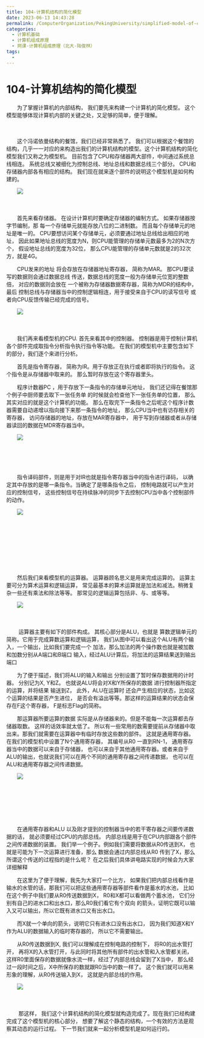 ```yaml
---
title: 104-计算机结构的简化模型
date: 2023-06-13 14:43:28
permalink: /ComputerOrganization/PekingUniversity/simplified-model-of-computer-structure
categories:
  - 计算机基础
  - 计算机组成原理
  - 网课-计算机组成原理（北大-陆俊林）
tags:
  - 
---
```

# 104-计算机结构的简化模型

　　为了掌握计算机的内部结构， 我们要先来构建一个计算机的简化模型。 这个模型能够体现计算机内部的关键之处，又足够的简单，便于理解。 
<!-- more -->
　　‍

　　这个冯诺依曼结构的餐馆，我们已经非常熟悉了。 我们可以根据这个餐馆的结构，几乎一一对应的来构造出我们的计算机结构的模型。这个计算机结构的简化模型我们又称之为模型机。 目前包含了CPU和存储器两大部件，中间通过系统总线相连。 系统总线又被细化为控制总线、地址总线和数据总线三个部分。 CPU和存储器内部各有相应的结构。 我们现在就来逐个部件的说明这个模型机是如何构建的。 

　　![](https://image.peterjxl.com/blog/image-20220918075407-607eq7j.png)​

　　‍

　　首先来看存储器。 在设计计算机时要确定存储器的编制方式。 如果存储器按字节编制，那 每一个存储单元就能存放八位的二进制数。 而且每个存储单元的地址是唯一的。 CPU要想访问某个存储单元，必须要通过地址总线给出相应的地址， 因此如果地址总线的宽度为N，则CPU能管理的存储单元数最多为2的N次方个， 假设地址总线的宽度为32位， 那么CPU能管理的存储单元数就是2的32次方，就是4G。

　　CPU发来的地址 将会存放在存储器地址寄存器， 简称为MAR。 那CPU要读写的数据则会通过数据总线 传送，数据总线的宽度一般为存储单元位宽的整数倍， 对应的数据则会放在 一个被称为存储器数据寄存器，简称为MDR的结构中，最后 控制总线与存储器当中的控制逻辑相连，用于接受来自于CPU的读写信号 或者向CPU反馈传输已经完成的信号。

　　![](https://image.peterjxl.com/blog/image-20220918075550-2w2wfw4.png)​

　　‍

　　我们再来看模型机的CPU. 首先来看其中的控制器。 控制器是用于控制计算机各个部件完成取指令分析指令执行指令等功能。 在我们的模型机中主要包含如下的部分，我们逐个来进行分析。 

　　首先是指令寄存器， 简称为IR。用于存放正在执行或者即将执行的指令。 这个指令是从存储器中取来的。 那么暂时存放在这个寄存器里头。

　　程序计数器PC ，用于存放下一条指令的存储单元地址， 我们还记得在餐馆那个例子中厨师要去取下一张任务单 的时候就会检查他下一张任务单的位置， 那么其实对应的就是这个计算机的功能。 那么在取完下一条指令之后呢这个程序计数器需要自动递增以指向接下来那一条指令的地址， 那么CPU当中也有访存相关的寄存器， 访问存储器的地址，存放在MAR寄存器中， 用于写到存储器或者从存储器读回的数据在MDR寄存器当中。

　　![](https://image.peterjxl.com/blog/image-20220918080402-zz9mxj1.png)​

　　‍

　　‍

　　指令译码部件，则是用于对IR也就是指令寄存器当中的指令进行译码， 以确定其中存放的是哪一条指令。当确定了是哪条指令之后， 控制电路就可以产生对应的控制信号， 这些控制信号在持续脉冲的同步下去控制CPU当中各个控制部件的动作。  

　　![](https://image.peterjxl.com/blog/image-20220918080455-ytvfeh9.png)​

　　‍

　　‍

　　‍

　　‍

　　然后我们来看模型机的运算器。 运算器顾名思义是用来完成运算的。 运算主要可分为算术运算和逻辑运算， 常见最基本的算术运算就是加法和减法。稍微复杂一些还有乘法和除法等等。 那常见的逻辑运算包括非、与、或等等。

　　![](https://image.peterjxl.com/blog/image-20220918080536-hohfcec.png)​

　　‍

　　 运算器主要有如下的部件构成。 其核心部分是ALU，也就是 算数逻辑单元的简称。它用于完成算数运算和逻辑运算， 我们从图中可以看出这个ALU有两个输入，一个输出，比如我们要完成一个 加法，那么加法的两个操作数也就是被加数和加数分别从A端口和B端口 输入，经过ALU计算后，将加法的运算结果送到输出端口

　　为了便于描述，我们将ALU的输入和输出 分别设置了暂时保存数据用的计时器。 分别记为X, Y和Z。 也就说ALU将会对X和Y所保存的数据 进行控制器所指定的运算，并将结果 输送到Z， 此外，ALU在运算时 还会产生相应的状态，比如这个运算的结果是否产生进位， 是否会有溢出等等。那这样的运算结果的状态会保存在F这个寄存器， F是标志Flag的简称。 

　　那运算器所要运算的数据 实际是从存储器来的。但是不能每一次运算都去存储器取数。 这样的话效率就太低了。 所以有一些常用的数需要提前从存储器中取出来。那我们就需要在运算器中有临时存放这些数的部件。 这就是通用寄存器。在我们的模型机中设置了N个通用寄存器， 其编号从R0 一直到RN-1， 通用寄存器当中的数据可以来自于存储器， 也可以来自于其他通用寄存器。或者来自于ALU的输出，也就说我们可以在两个不同的通用寄存器之间传递数据， 也可以在ALU和通用寄存器之间传递数据。

　　![](https://image.peterjxl.com/blog/image-20220918080837-qv19vsm.png)​

　　‍

　　‍

　　‍

　　在通用寄存器和ALU 以及刚才提到的控制器当中的若干寄存器之间要传递数据的话， 就必须要经过CPU的内部总线。 内部总线是用于在CPU内部跟各个部件之间传递数据的装置。 我们举一个例子。例如我们需要将数据从R0传送到X， 也就是可能为下一次运算进行准备，那么 数据会通过内部总线从R0 传到了X，那么所谓这个传送的过程指的是什么呢？ 在之后我们具体讲电路实现的时候会为大家详细解释

　　在这里为了便于理解，我先为大家打一个比方， 如果我们把内部总线看作是输水的水管的话，那我们可以把这些通用寄存器等部件看作是蓄水的水池， 比如在这个例子中我们要从R0传送数据到X， R0和X都可以看做两个蓄水池， 它们分别有自己的进水口和出水口，那么R0我们看它有个双向 的箭头，证明它既可以输入又可以输出，所以它既有进水口又有出水口。

　　而X就一个单向的箭头，说明它只有进水口没有出水口， 因为我们知道X和Y作为ALU的数据输入的临时寄存器的， 所以它不需要输出。

　　从R0传送数据到X, 我们可以理解成在控制电路的控制下， 将R0的出水管打开， 再将X的入水管打开，与此同时将其他所有部件的出水管和入水管都关闭， 这样R0里面保存的数据就像水流一样，经过了内部总线会留到了X当中， 那么经过一段时间之后，X中所保存的数就跟R0当中的数一样了。 这个我们就可以用来形象的理解，从R0传送输入到X， 这就是内部总线的作用。

　　![](https://image.peterjxl.com/blog/image-20220918081057-yhd31fo.png)​

　　‍

　　 那这样， 我们这个计算机结构的简化模型就构造完成了。现在我们已经构建完成了这个模型机的核心部分， 想要了解这个静态的结构，一个有效的方法是观察其动态的运行过程。 下一节我们就来一起分析模型机是如何运行的。

　　‍
